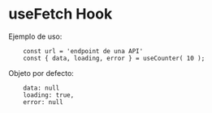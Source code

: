# useFetch Hook

Ejemplo de uso:
```
    const url = 'endpoint de una API'
    const { data, loading, error } = useCounter( 10 );
```

Objeto por defecto:
```
    data: null
    loading: true,
    error: null
```